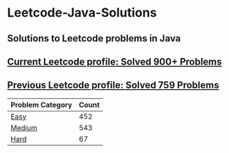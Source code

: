 # Leetcode-Java-Solutions 

## Solutions to Leetcode problems in Java

## [Current Leetcode profile: Solved 900+ Problems](https://leetcode.com/varunsjsu/)
## [Previous Leetcode profile: Solved 759 Problems](https://leetcode.com/varunu28/)

Problem Category | Count
--- | --- 
[Easy](https://github.com/varunu28/LeetCode-Java-Solutions/blob/master/Easy/README.md) | 452
[Medium](https://github.com/varunu28/LeetCode-Java-Solutions/blob/master/Medium/README.md) | 543
[Hard](https://github.com/varunu28/LeetCode-Java-Solutions/blob/master/Hard/README.md) | 67
